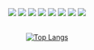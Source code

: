 <div align="center">



<img src="https://img.shields.io/badge/TypeScript-blue?style=for-the-badge&logo=typescript&logoColor=white">
<img src="https://img.shields.io/badge/JavaScript-F7DF1E?style=for-the-badge&logo=JavaScript&logoColor=white">
<img src="https://img.shields.io/badge/HTML5-E34F26?style=for-the-badge&logo=HTML5&logoColor=white">
<img src="https://img.shields.io/badge/CSS3-1572B6?style=for-the-badge&logo=CSS3&logoColor=white">
<img src="https://img.shields.io/badge/aws-232F3E?style=for-the-badge&logo=Amazon aws&logoColor=white">
<img src="https://img.shields.io/badge/github-181717?style=for-the-badge&logo=github&logoColor=white">
<img src="https://img.shields.io/badge/VSCode-007ACC?style=for-the-badge&logo=VisualStudioCode&logoColor=white">
<img src="https://img.shields.io/badge/React-blue?style=for-the-badge&logo=react&logoColor=white">
<br/>
<br/>

[![Top Langs](https://github-readme-stats.vercel.app/api/top-langs/?username=pqr4579&layout=compact)](https://github.com/pqr4579/github-readme-stats)
<br/>
<br/>

</div

